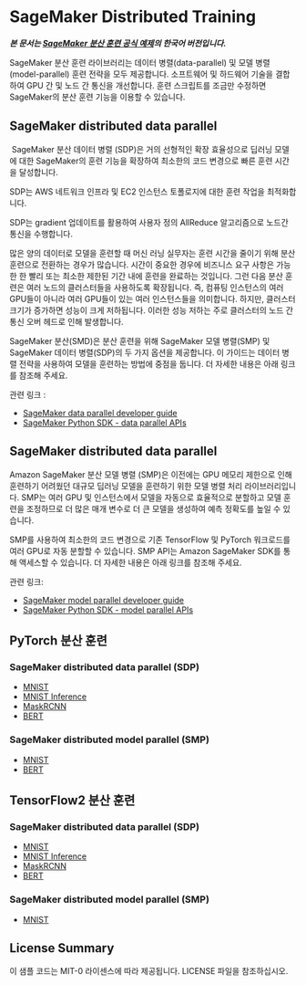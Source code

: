 # SageMaker Distributed Training
***본 문서는 [SageMaker 분산 훈련 공식 예제](https://github.com/aws/amazon-sagemaker-examples/blob/master/training/distributed_training/index.rst)의 한국어 버전입니다.***

SageMaker 분산 훈련 라이브러리는 데이터 병렬(data-parallel) 및 모델 병렬(model-parallel) 훈련 전략을 모두 제공합니다. 소프트웨어 및 하드웨어 기술을 결합하여 GPU 간 및 노드 간 통신을 개선합니다. 훈련 스크립트를 조금만 수정하면 SageMaker의 분산 훈련 기능을 이용할 수 있습니다.

## SageMaker distributed data parallel
​
SageMaker 분산 데이터 병렬 (SDP)은 거의 선형적인 확장 효율성으로 딥러닝 모델에 대한 SageMaker의 훈련 기능을 확장하여 최소한의 코드 변경으로 빠른 훈련 시간을 달성합니다.

SDP는 AWS 네트워크 인프라 및 EC2 인스턴스 토폴로지에 대한 훈련 작업을 최적화합니다.

SDP는 gradient 업데이트를 활용하여 사용자 정의 AllReduce 알고리즘으로 노드간 통신을 수행합니다.

많은 양의 데이터로 모델을 훈련할 때 머신 러닝 실무자는 훈련 시간을 줄이기 위해 분산 훈련으로 전환하는 경우가 많습니다. 시간이 중요한 경우에 비즈니스 요구 사항은 가능한 한 빨리 또는 최소한 제한된 기간 내에 훈련을 완료하는 것입니다. 그런 다음 분산 훈련은 여러 노드의 클러스터들을 사용하도록 확장됩니다. 즉, 컴퓨팅 인스턴스의 여러 GPU들이 아니라 여러 GPU들이 있는 여러 인스턴스들을 의미합니다. 하지만, 클러스터 크기가 증가하면 성능이 크게 저하됩니다. 이러한 성능 저하는 주로 클러스터의 노드 간 통신 오버 헤드로 인해 발생합니다.

SageMaker 분산(SMD)은 분산 훈련을 위해 SageMaker 모델 병렬(SMP) 및 SageMaker 데이터 병렬(SDP)의 두 가지 옵션을 제공합니다. 이 가이드는 데이터 병렬 전략을 사용하여 모델을 훈련하는 방법에 중점을 둡니다. 더 자세한 내용은 아래 링크를 참조해 주세요.

관련 링크 :
- [SageMaker data parallel developer guide](https://docs.aws.amazon.com/sagemaker/latest/dg/data-parallel.html)
- [SageMaker Python SDK - data parallel APIs](https://sagemaker.readthedocs.io/en/stable/api/training/smd_data_parallel.html)

## SageMaker distributed data parallel
Amazon SageMaker 분산 모델 병렬 (SMP)은 이전에는 GPU 메모리 제한으로 인해 훈련하기 어려웠던 대규모 딥러닝 모델을 훈련하기 위한 모델 병렬 처리 라이브러리입니다. SMP는 여러 GPU 및 인스턴스에서 모델을 자동으로 효율적으로 분할하고 모델 훈련을 조정하므로 더 많은 매개 변수로 더 큰 모델을 생성하여 예측 정확도를 높일 수 있습니다.

SMP를 사용하여 최소한의 코드 변경으로 기존 TensorFlow 및 PyTorch 워크로드를 여러 GPU로 자동 분할할 수 있습니다. SMP API는 Amazon SageMaker SDK를 통해 액세스할 수 있습니다. 더 자세한 내용은 아래 링크를 참조해 주세요.

관련 링크:
- [SageMaker model parallel developer guide](https://docs.aws.amazon.com/sagemaker/latest/dg/model-parallel.html)
- [SageMaker Python SDK - model parallel APIs](https://sagemaker.readthedocs.io/en/stable/api/training/smd_model_parallel.html)


## PyTorch 분산 훈련

### SageMaker distributed data parallel (SDP)
- [MNIST](pytorch/data_parallel/mnist/pytorch_smdataparallel_mnist_demo.ipynb)
- [MNIST Inference](pytorch/data_parallel/mnist/infer_pytorch.ipynb)
- [MaskRCNN](pytorch/data_parallel/maskrcnn/pytorch_smdataparallel_maskrcnn_demo.ipynb)
- [BERT](pytorch/data_parallel/bert/pytorch_smdataparallel_bert_demo.ipynb)

### SageMaker distributed model parallel (SMP)
- [MNIST](pytorch/model_parallel/mnist/pytorch_smmodelparallel_mnist.ipynb)
- [BERT](pytorch/model_parallel/bert/smp_bert_tutorial.ipynb)

## TensorFlow2 분산 훈련

### SageMaker distributed data parallel (SDP)
- [MNIST](tensorflow/data_parallel/mnist/tensorflow2_smdataparallel_mnist_demo.ipynb)
- [MNIST Inference](tensorflow/data_parallel/mnist/infer_tensorflow.ipynb)
- [MaskRCNN](tensorflow/data_parallel/maskrcnn/tensorflow2_smdataparallel_maskrcnn_demo.ipynb)
- [BERT](tensorflow/data_parallel/bert/tensorflow2_smdataparallel_bert_demo.ipynb)

### SageMaker distributed model parallel (SMP)
- [MNIST](tensorflow/model_parallel/mnist/tensorflow_smmodelparallel_mnist.ipynb)

## License Summary

이 샘플 코드는 MIT-0 라이센스에 따라 제공됩니다. LICENSE 파일을 참조하십시오.